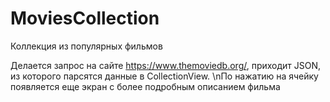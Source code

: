 # MoviesCollection
Коллекция из популярных фильмов

Делается запрос на сайте https://www.themoviedb.org/, приходит JSON, из которого парсятся данные в CollectionView. \nПо нажатию на ячейку появляется еще экран с более подробным описанием фильма
